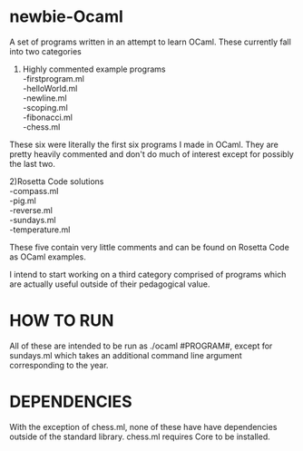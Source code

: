 # newbie-Ocaml
A set of programs written in an attempt to learn OCaml.
These currently fall into two categories  
1) Highly commented example programs  
-firstprogram.ml  
-helloWorld.ml  
-newline.ml  
-scoping.ml  
-fibonacci.ml  
-chess.ml  

These six were literally the first six programs I made in OCaml.
They are pretty heavily commented and don't do much of interest
except for possibly the last two.  

2)Rosetta Code solutions  
-compass.ml  
-pig.ml  
-reverse.ml  
-sundays.ml  
-temperature.ml  

These five contain very little comments and can be found on Rosetta
Code as OCaml examples.

I intend to start working on a third category comprised of programs
which are actually useful outside of their pedagogical value.

# HOW TO RUN  
All of these are intended to be run as ./ocaml #PROGRAM#, except for
sundays.ml which takes an additional command line argument corresponding
to the year.

# DEPENDENCIES  
With the exception of chess.ml, none of these have have dependencies
outside of the standard library. chess.ml requires Core to be installed.

